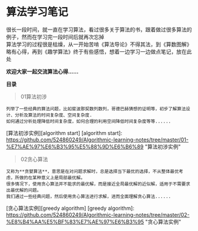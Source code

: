 # 算法学习笔记

很长一段时间，就一直在学习算法，看过很多关于算法的书，跟着做过很多算法的例子，然而在学习完一段时间后就再次忘掉   
算法学习的过程很是枯燥，从一开始苦啃《算法导论》不得其法，到《算数图解》略有心得，再到《趣学算法》终于有些感悟，想着一边学习一边做点笔记，放在此处

**欢迎大家一起交流算法心得......**

**目录**
> 01算法初涉  
```
列举了一些经典的算法问题，比如斐波那契数列数列，哥德巴赫猜想的证明等，初步了解算法设计、分析及算法的时间复杂度、空间复杂度.
如何通过分析处理降低时间复杂度，如何合理的利用空间降低时间复杂度等等......   
```   
[算法初涉实例][algorithm start]
[algorithm start]: https://github.com/524860249/Algorithmic-learning-notes/tree/master/01-%E7%AE%97%E6%B3%95%E5%88%9D%E6%B6%89 "算法初涉实例"
> 02贪心算法   
```
又称为**贪婪算法**，意思是在对问题求解时，总是选择当下最优的选择，不从整体最优考虑，所做的在某种意义上是局部最优解。
很多情况下，使用贪心算法并不能求的最优解，而是接近全局最优解的近似解，适用于不需要求出最优解的问题。
我们通过一些经典问题，然后使用贪心算法进行求解，进而全面理解贪心算法......

```
[贪心算法实例][greedy algorithm]
[greedy algorithm]: https://github.com/524860249/Algorithmic-learning-notes/tree/master/02-%E8%B4%AA%E5%BF%83%E7%AE%97%E6%B3%95 "贪心算法实例"
